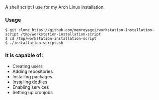 A shell script I use for my Arch Linux installation.

### Usage
```
$ git clone https://github.com/memreyagci/workstation-installation-script /tmp/workstation-installation-script
$ cd /tmp/workstation-installation-script
$ ./installation-script.sh
```

### It is capable of:
* Creating users
* Adding repositories
* Installing packages
* Installing dotfiles
* Enabling services
* Setting up cronjobs
